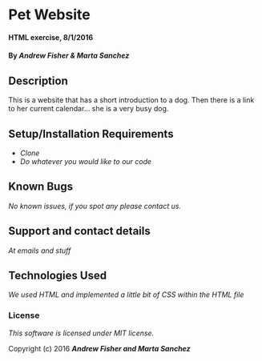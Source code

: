 # Pet Website

#### HTML exercise, 8/1/2016

#### By _**Andrew Fisher & Marta Sanchez**_

## Description

This is a website that has a short introduction to a dog. Then there is a link to her current calendar... she is a very busy dog. 

## Setup/Installation Requirements

* _Clone_
* _Do whatever you would like to our code_


## Known Bugs

_No known issues, if you spot any please contact us._

## Support and contact details

_At emails and stuff_

## Technologies Used

_We used HTML and implemented a little bit of CSS within the HTML file_

### License

*This software is licensed under MIT license.*

Copyright (c) 2016 **_Andrew Fisher and Marta Sanchez_**
